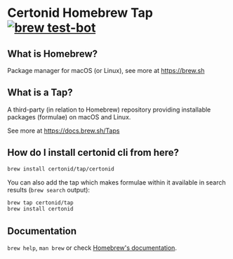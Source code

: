# Certonid Homebrew Tap [![brew test-bot](https://github.com/certonid/homebrew-tap/actions/workflows/tests.yml/badge.svg?branch=main)](https://github.com/certonid/homebrew-tap/actions/workflows/tests.yml)

## What is Homebrew?

Package manager for macOS (or Linux), see more at https://brew.sh

## What is a Tap?

A third-party (in relation to Homebrew) repository providing installable
packages (formulae) on macOS and Linux.

See more at https://docs.brew.sh/Taps

## How do I install certonid cli from here?

```sh
brew install certonid/tap/certonid
```

You can also add the tap which makes formulae within it
available in search results (`brew search` output):

```sh
brew tap certonid/tap
brew install certonid
```

## Documentation

`brew help`, `man brew` or check [Homebrew's documentation](https://docs.brew.sh).

